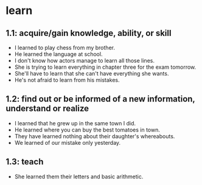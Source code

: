 # learn
## 1.1: acquire/gain knowledge, ability, or skill

  *  I learned to play chess from my brother.
  *  He learned the language at school.
  *  I don't know how actors manage to learn all those lines.
  *  She is trying to learn everything in chapter three for the exam tomorrow.
  *  She'll have to learn that she can't have everything she wants.
  *  He's not afraid to learn from his mistakes.

## 1.2: find out or be informed of a new information, understand or realize

  *  I learned that he grew up in the same town I did.
  *  He learned where you can buy the best tomatoes in town.
  *  They have learned nothing about their daughter's whereabouts.
  *  We learned of our mistake only yesterday.

## 1.3: teach

  *  She learned them their letters and basic arithmetic.
